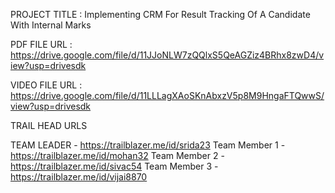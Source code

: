 PROJECT TITLE : Implementing CRM For Result Tracking Of A Candidate With Internal Marks

PDF FILE URL : https://drive.google.com/file/d/11JJoNLW7zQQlxS5QeAGZiz4BRhx8zwD4/view?usp=drivesdk

VIDEO FILE URL : https://drive.google.com/file/d/11LLLagXAoSKnAbxzV5p8M9HngaFTQwwS/view?usp=drivesdk

TRAIL HEAD URLS

TEAM LEADER    -  https://trailblazer.me/id/srida23
Team Member 1  -  https://trailblazer.me/id/mohan32
Team Member 2  -  https://trailblazer.me/id/sivac54
Team Member 3  -  https://trailblazer.me/id/vijai8870

